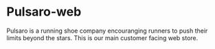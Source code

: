 # Pulsaro-web
Pulsaro is a running shoe company encouranging runners to push their limits beyond the stars. This is our main customer facing web store.

